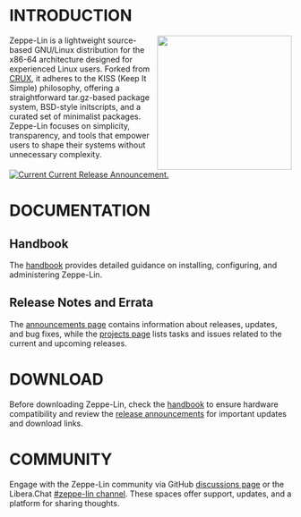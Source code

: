 
# INTRODUCTION

<img src="https://github.com/zeppe-lin/artwork/blob/master/v1.0.png?raw=true"
     style="float: right;" align="right" width="240px" height="240px">
     
Zeppe-Lin is a lightweight source-based GNU/Linux distribution for the
x86-64 architecture designed for experienced Linux users.
Forked from [CRUX][1], it adheres to the KISS (Keep It Simple)
philosophy, offering a straightforward tar.gz-based package system,
BSD-style initscripts, and a curated set of minimalist packages.
Zeppe-Lin focuses on simplicity, transparency, and tools that empower
users to shape their systems without unnecessary complexity.

[1]: http://crux.nu

<!-- GitHub release (latest by date) -->
<a href="https://github.com/orgs/zeppe-lin/discussions/3">
  <img src="https://img.shields.io/github/v/release/zeppe-lin/pkgsrc-core?color=2c5e36&display_name=tag&label=CURRENT%20RELEASE&logo=linux&logoColor=white&style=for-the-badge" alt="Current Current Release Announcement.">
</a>

# DOCUMENTATION

## Handbook

The [handbook][2] provides detailed guidance on installing,
configuring, and administering Zeppe-Lin.

[2]: https://zeppe-lin.github.io/handbook.html

## Release Notes and Errata

The [announcements page][3] contains information about releases,
updates, and bug fixes, while the [projects page][4] lists tasks
and issues related to the current and upcoming releases.

[3]: https://github.com/orgs/zeppe-lin/discussions/categories/announcements
[4]: https://github.com/orgs/zeppe-lin/projects

# DOWNLOAD

Before downloading Zeppe-Lin, check the [handbook][2] to ensure
hardware compatibility and review the [release announcements][3] for
important updates and download links.

# COMMUNITY

Engage with the Zeppe-Lin community via GitHub [discussions page][5]
or the Libera.Chat [#zeppe-lin channel][6].  These spaces offer
support, updates, and a platform for sharing thoughts.

[5]: https://github.com/orgs/zeppe-lin/discussions
[6]: https://web.libera.chat/#zeppe-lin
